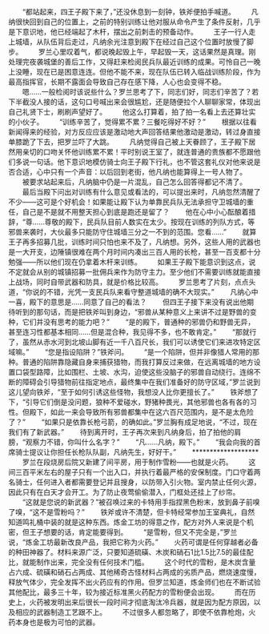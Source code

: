 　　“都站起来，四王子殿下来了，”还没休息到一刻钟，铁斧便拍手喊道。
　　凡纳很快回到自己的位置上，之前的特别训练让他对服从命令产生了条件反射，几乎是下意识地，他已经端起了木杆，摆出之前刺击的预备动作。
　　王子一行人走上城墙，从队伍背后走过，凡纳余光注意到殿下在经过自己这个位置时放慢了脚步。
　　罗兰心里叹着气，都说晚起毁上午，早起毁一天，这话果然是真理。刚处理完夜袭城堡的善后工作，又得赶来检阅民兵队最近训练的成果。可怜自己一晚上没睡，现在已是困意连连。但他不能不来，现在队伍已转入临战训练阶段，作为最高指挥官，长期不露面会导致自己存在感下降，人心也会变得不稳。
　　嗯……一般检阅时该说些什么？罗兰思考了下，同志们好，同志们辛苦了？若下半截没人接的话，这句口号喊出来会很尴尬，还是随便拉个人聊聊家常，体现出自己礼贤下士，刷刷声望好了。
　　他这么打算着，拍了拍一名看上去还算壮实的小伙子。
　　“训练辛苦了，觉得累不累？三餐吃得好不好？”
　　根据以往看新闻得来的经验，对方反应应该是激动地大声回答结果他激动是激动，转过身直接单膝跪了下去，把罗兰吓了大跳。
　　凡纳觉得自己被上天眷顾了，王子殿下居然用亲切的口吻关怀他训练累不累！平时别说王室了，就连普通的贵族都不愿跟他们多说一句话。他下意识地模仿骑士向王子殿下行礼，也不管这套礼仪对他来说是否合适，心中只有一个声音：以后回到老街，他凡纳也能算得上一号人物了。
　　被要求站起来后，凡纳脑中仍是一片混乱，自己怎么回答得都记不清了。
　　最后当殿下问出对训练有什么意见或看法的，可以提出来时，凡纳忽然清醒了不少——这可是个好机会！如果能让殿下认为单靠民兵队无法承担守卫城墙的重任，自己是不是就不用整天担心到底是跑还是留了？
　　他在心中小心酝酿着措辞，“尊……尊敬的殿下，民兵队目前人数实在太少。按现在训练的列队方式，等邪兽来袭时，大伙最多只能防守住城墙三分之一不到的范围。您看……”
　　就算王子再多招募几批，训练时间只怕也来不及了，凡纳想。另外，这些人用的武器也是一大开支，边陲镇很难在两个月时间内凑出三百人用的长枪，甚至一百支都十分勉强——所以他们现在仍拿着木杆来训练。
　　如果王子殿下能意识到这点，说不定就会从别的城镇招募一批佣兵来作为防守主力。至少他们不需要训练就能直接上战场，同时自带武器和防具，就是价格比较高。
　　罗兰思考了片刻，点点头道，“你说的不错，光凭一支民兵队来看守整道城墙的确不大现实。”
　　凡纳心中一喜，殿下的意思是……同意了自己的看法？
　　但四王子接下来没有说出他期待听到的那句话，而是把铁斧叫到身边，“邪兽从某种意义上来讲不过是野兽的变种，它们并没有思考的能力吧？”
　　“是的殿下，普通种的邪兽仍和野兽无异，甚至连习性都基本相同……但是混合种，我见得不多，也不敢肯定。”
　　“那就行了，虽然从赤水河到北坡山脚有近一千八百尺长，我们可以诱使它们来进攻特定区域嘛。”
　　“您是指设陷阱？”铁斧问。
　　“是一个陷阱，但并非像猎人常用的那种。普通的陷阱靠隐藏自身来捕获猎物，而我打算反过来做，在远离城墙的地方设置口袋型路障，比如围栏、土坡、水沟，迫使这些没脑子的邪兽自动绕行。连绵不断的障碍会引导猎物前往指定地点，最终集中在我们准备好的防守区域，”罗兰说到这儿望向铁斧，“至于如何引诱这些怪物，我想没人比你更擅长了。”
　　铁斧想了下，“引导它们倒是没问题，狼种不爱碰水，野猪种畏光，其他邪兽也各有各的习性。但殿下，如此一来会导致所有邪兽都集中在这六百尺范围内，是不是太危险了？”
　　“如果只是依靠长枪弓箭，的确如此。”罗兰胸有成足地说，“不过，现在我们有了新武器。”
　　待到离开时，王子再次来到凡纳身后，拍了拍他的肩膀，“观察力不错，你叫什么名字？”
　　“凡……凡纳，殿下。”
　　“我会向我的首席骑士提议让你担任长枪队队副，凡纳先生，好好干。”
　　*******************
　　罗兰在段烧房后院又新建了间平房，用于制作雪粉——也就是火药。
　　这间三百平米左右的屋子只有一个出入口，并执行着最严格的安保制度。门口守着两名骑士，任何进入者都需要登记并且搜身，以防带入引火物。室内禁止任何火源，因此只有在白天才会开工。为了防止夜莺偷偷潜入，门框处还挂上了纱帘。
　　“这就是您说的新武器？”被召唤过来的卡特用手指捏黑色粉末，放到鼻子前嗅了嗅，“这不是雪粉吗？”
　　铁斧或许不清楚，但卡特经常参加王室典礼，自然知道鸣礼桶中装的就是这种东西。炼金工坊的得意之作，配方对外人来说是个机密，但王子想要的话，肯定能要得到。
　　“是雪粉，但又不完全是，”罗兰说，“炼金工坊最新改良产品，我把它称为火药。”
　　火药可谓是任何穿越者必备的种田神器了。材料来源广泛，只要知道硫磺、木炭和硝石1比1.5比7.5的最佳配比，就能制作出来，完全没有任何技术门槛。
　　这个时代的雪粉，是木炭含量占六成、硫磺和硝石占两成、其他稀奇古怪材料占两成的劣质产品，燃烧速度慢，释放气体少，完全发挥不出火药应有的作用。但罗兰知道，炼金师们也在不断试验其他配比，最多三十年，较为接近标准黑火药配方的雪粉便会出现。
　　而在历史上，火药被发明出来后很长一段时间才彻底淘汰冷兵器，就是因为配方原因，以及相应的武器制造工艺跟不上。
　　不过很多人都忽略了，即使不依靠枪炮，火药本身也是极为可怕的武器。